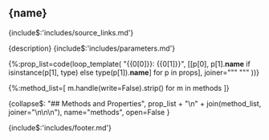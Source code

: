## <a id="{id}">{name}</a> 

{include$:'includes/source_links.md'}

{description}
{include$:'includes/parameters.md'}

{%:prop_list=code(loop_template(
    "{{0[0]}}: {{0[1]}}",
    [[p[0], p[1].__name__ if isinstance(p[1], type) else type(p[1]).__name__] for p in props],
    joiner="""
"""
))}

{%:method_list=[
    m.handle(write=False).strip()
    for m in methods
]}

{collapse$:
    "## Methods and Properties", 
    prop_list + "\n" + join(method_list, joiner="\n\n\n"),
    name="methods",
    open=False
}

{include$:'includes/footer.md'}